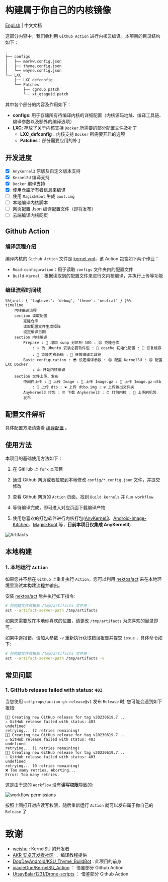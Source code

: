 # 构建属于你自己的内核镜像

[English](./README_EN.md) | 中文文档

这部分内容中，我们会利用 `Github Action` 进行内核云编译。本项目的目录结构如下：

```sh
.
├── configs
│   ├── markw.config.json
│   ├── thyme.config.json
│   └── wayne.config.json
└── LXC
    ├── LXC_defconfig
    └── Patches
        ├── cgroup.patch
        └── xt_qtaguid.patch
```

其中各个部分的内容及作用如下：

- **configs**: 用于存储所有待编译内核的详细配置（内核源码地址、编译工具链、编译参数以及额外的编译选项）
- **LXC**: 存放了关于内核支持 `Docker` 所需要的部分配置文件及补丁
  - **LXC_defconfig**：内核支持 `Docker` 所需要开启的选项
  - **Patches**：部分需要应用的补丁

## 开发进度

- [x] `AnyKernel3` 原版及自定义版本支持
- [x] `KernelSU` 编译支持
- [x] `Docker` 编译支持
- [x] 使用仓库所有者信息来编译
- [ ] 使用 `MagiskBoot` 生成 `boot.img`
- [ ] 本地编译内核脚本
- [ ] 网页配置 Json 编译配置文件（即将发布）
- [ ] 云端编译内核网页

## Github Action

### 编译流程介绍

编译内核的 `Github Action` 文件是 [kernel.yml](../.github/workflows/kernel.yml)，该 Action 包含如下两个作业：

- `Read-configuration`：用于读取 `configs` 文件夹内的配置文件
- `Build-Kernel`：根据读取到的配置文件来进行文内核编译，并执行上传等功能

### 编译流程时间线

```mermaid
%%{init: { 'logLevel': 'debug', 'theme': 'neutral' } }%%
timeline
    内核编译流程
    section 读取配置
        克隆仓库
        读取配置文件生成矩阵
        设定编译日期
    section 内核编译
        Prepare : 📐 增加 swap 分区到 10G : 😄 克隆仓库
            : ⭐ 为 Ubuntu 安装必要软件包 : 🚄 ccache 初始化配置 : 🚅 恢复缓存
            : 🌟 克隆内核源码 : 💫 获取编译工具链
        Basic configuration : 😎 设定编译参数 : 😋 配置 KernelSU : 😋 配置 LXC Docker
            : 👍 开始内核编译
    section 文件上传、发布
        中间件上传 : 💛 上传 Image : 💙 上传 Image.gz : 💙 上传 Image.gz-dtb
            : 💜 上传 dtb : ❤️ 上传 dtbo.img : ☢️ 上传输出文件夹
        Anykernel3 打包 : ⏰ 下载 Anykernel3 : ⏰ 打包内核 : 💾 上传刷机包
        发布
```

## 配置文件解析

具体配置方法请查看 [编译配置](./configs/) 。

## 使用方法

本项目的基础使用方法如下：

1. 在 GitHub 上 `fork` 本项目

2. 通过 Github 网页或者拉取到本地修改 `config/*.config.json` 文件，并提交修改

3. 查看 Github 网页的 `Action` 页面，找到 `Build kernels` 并 `Run workflow`

4. 等待编译完成，即可进入对应页面下载编译产物

5. 使用您喜欢的打包软件进行内核打包([AnyKernel3](https://github.com/osm0sis/AnyKernel3)、[Android-Image-Kitchen](https://github.com/osm0sis/Android-Image-Kitchen)、[MagiskBoot](https://github.com/topjohnwu/Magisk/releases) 等，**目前本项目仅集成 AnyKernel3**)

![Artifacts](https://github.com/DogDayAndroid/Android-Builder/blob/main/.assets/artifacts.png?raw=true)

## 本地构建

### 1. 本地运行 `Action`

如果您并不想在 `Github` 上重复执行 `Action`，您可以利用 [nektos/act](https://github.com/nektos/act) 来在本地环境里测试本构建流程并输出。

安装 [nektos/act](https://github.com/nektos/act) 后并执行如下指令:

```sh
# 将构建文件收集到 /tmp/artifacts 文件夹：
act --artifact-server-path /tmp/artifacts
```

如果您需要放在本地你喜欢的位置，请更改 `/tmp/artifacts` 为您喜欢的目录即可。

如果中途报错，请加入参数 `-v` 重新执行获取错误报告并提交 `issue` ，具体命令如下:

```sh
# 将构建文件收集到 /tmp/artifacts 文件夹：
act --artifact-server-path /tmp/artifacts -v
```

## 常见问题

### 1. GitHub release failed with status: `403`

当您使用 `softprops/action-gh-release@v1` 发布 `Release` 时, 您可能会遇到如下报错:

```plaintext
👩‍🏭 Creating new GitHub release for tag v20230619.7...
⚠️ GitHub release failed with status: 403
undefined
retrying... (2 retries remaining)
👩‍🏭 Creating new GitHub release for tag v20230619.7...
⚠️ GitHub release failed with status: 403
undefined
retrying... (1 retries remaining)
👩‍🏭 Creating new GitHub release for tag v20230619.7...
⚠️ GitHub release failed with status: 403
undefined
retrying... (0 retries remaining)
❌ Too many retries. Aborting...
Error: Too many retries.
```

这是由于您的 `Workflow` 没有**读写权限**导致的:

![workflow permissions](https://github.com/DogDayAndroid/Android-Builder/blob/main/.assets/FAQ/workflow%20permissions.png?raw=true)

按照上图打开对应读写权限，随后重新运行 `Action` 就可以发布属于你自己的 `Release` 了

# 致谢

- [weishu](https://github.com/tiann) : KernelSU 的开发者
- [AKR 安卓开发者社区](https://www.akr-developers.com/) ： 编译教程提供
- [DogDayAndroid/KSU_Thyme_BuildBot](https://github.com/DogDayAndroid/KSU_Thyme_BuildBot) : 此项目的前身
- [xiaoleGun/KernelSU_Action](https://github.com/xiaoleGun/KernelSU_Action) ： 借鉴部分 Github Action
- [UtsavBalar1231/Drone-scripts](https://github.com/UtsavBalar1231/Drone-scripts) ： 借鉴部分 Github Action
